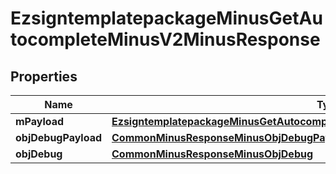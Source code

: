 
# EzsigntemplatepackageMinusGetAutocompleteMinusV2MinusResponse

## Properties
Name | Type | Description | Notes
------------ | ------------- | ------------- | -------------
**mPayload** | [**EzsigntemplatepackageMinusGetAutocompleteMinusV2MinusResponseMinusMPayload**](EzsigntemplatepackageMinusGetAutocompleteMinusV2MinusResponseMinusMPayload.md) |  | 
**objDebugPayload** | [**CommonMinusResponseMinusObjDebugPayload**](CommonMinusResponseMinusObjDebugPayload.md) |  |  [optional]
**objDebug** | [**CommonMinusResponseMinusObjDebug**](CommonMinusResponseMinusObjDebug.md) |  |  [optional]



